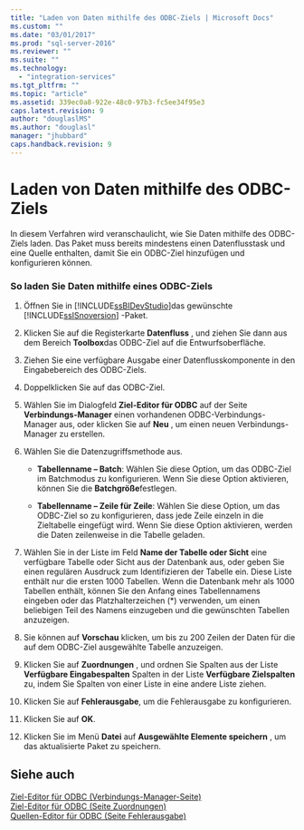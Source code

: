```yaml
---
title: "Laden von Daten mithilfe des ODBC-Ziels | Microsoft Docs"
ms.custom: ""
ms.date: "03/01/2017"
ms.prod: "sql-server-2016"
ms.reviewer: ""
ms.suite: ""
ms.technology: 
  - "integration-services"
ms.tgt_pltfrm: ""
ms.topic: "article"
ms.assetid: 339ec0a8-922e-48c0-97b3-fc5ee34f95e3
caps.latest.revision: 9
author: "douglaslMS"
ms.author: "douglasl"
manager: "jhubbard"
caps.handback.revision: 9
---
```

# Laden von Daten mithilfe des ODBC-Ziels
  In diesem Verfahren wird veranschaulicht, wie Sie Daten mithilfe des ODBC-Ziels laden. Das Paket muss bereits mindestens einen Datenflusstask und eine Quelle enthalten, damit Sie ein ODBC-Ziel hinzufügen und konfigurieren können.  
  
### So laden Sie Daten mithilfe eines ODBC-Ziels  
  
1.  Öffnen Sie in [!INCLUDE[ssBIDevStudio](../../includes/ssbidevstudio-md.md)]das gewünschte [!INCLUDE[ssISnoversion](../../includes/ssisnoversion-md.md)] -Paket.  
  
2.  Klicken Sie auf die Registerkarte **Datenfluss** , und ziehen Sie dann aus dem Bereich **Toolbox**das ODBC-Ziel auf die Entwurfsoberfläche.  
  
3.  Ziehen Sie eine verfügbare Ausgabe einer Datenflusskomponente in den Eingabebereich des ODBC-Ziels.  
  
4.  Doppelklicken Sie auf das ODBC-Ziel.  
  
5.  Wählen Sie im Dialogfeld **Ziel-Editor für ODBC** auf der Seite **Verbindungs-Manager** einen vorhandenen ODBC-Verbindungs-Manager aus, oder klicken Sie auf **Neu** , um einen neuen Verbindungs-Manager zu erstellen.  
  
6.  Wählen Sie die Datenzugriffsmethode aus.  
  
    -   **Tabellenname – Batch**: Wählen Sie diese Option, um das ODBC-Ziel im Batchmodus zu konfigurieren. Wenn Sie diese Option aktivieren, können Sie die **Batchgröße**festlegen.  
  
    -   **Tabellenname – Zeile für Zeile**: Wählen Sie diese Option, um das ODBC-Ziel so zu konfigurieren, dass jede Zeile einzeln in die Zieltabelle eingefügt wird. Wenn Sie diese Option aktivieren, werden die Daten zeilenweise in die Tabelle geladen.  
  
7.  Wählen Sie in der Liste im Feld **Name der Tabelle oder Sicht** eine verfügbare Tabelle oder Sicht aus der Datenbank aus, oder geben Sie einen regulären Ausdruck zum Identifizieren der Tabelle ein. Diese Liste enthält nur die ersten 1000 Tabellen. Wenn die Datenbank mehr als 1000 Tabellen enthält, können Sie den Anfang eines Tabellennamens eingeben oder das Platzhalterzeichen (*) verwenden, um einen beliebigen Teil des Namens einzugeben und die gewünschten Tabellen anzuzeigen.  
  
8.  Sie können auf **Vorschau** klicken, um bis zu 200 Zeilen der Daten für die auf dem ODBC-Ziel ausgewählte Tabelle anzuzeigen.  
  
9. Klicken Sie auf **Zuordnungen** , und ordnen Sie Spalten aus der Liste **Verfügbare Eingabespalten** Spalten in der Liste **Verfügbare Zielspalten** zu, indem Sie Spalten von einer Liste in eine andere Liste ziehen.  
  
10. Klicken Sie auf **Fehlerausgabe**, um die Fehlerausgabe zu konfigurieren.  
  
11. Klicken Sie auf **OK**.  
  
12. Klicken Sie im Menü **Datei** auf **Ausgewählte Elemente speichern** , um das aktualisierte Paket zu speichern.  
  
## Siehe auch  
 [Ziel-Editor für ODBC &#40;Verbindungs-Manager-Seite&#41;](../../integration-services/data-flow/odbc-destination-editor-connection-manager-page.md)   
 [Ziel-Editor für ODBC &#40;Seite Zuordnungen&#41;](../../integration-services/data-flow/odbc-destination-editor-mappings-page.md)   
 [Quellen-Editor für ODBC &#40;Seite Fehlerausgabe&#41;](../../integration-services/data-flow/odbc-source-editor-error-output-page.md)  
  
  